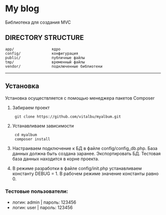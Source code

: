 # My blog
Библиотека для создания MVC

DIRECTORY STRUCTURE
-------------------

```       
app/                 ядро
config/              конфигурация
public/              публичные файлы
tmp/                 временный файлы
vendor/              подключенные библиотеки
```
***
## Установка
Установка осуществляется с помощью менеджера пакетов Composer

1. Забираем проект

        git clone https://github.com/vitalbu/myalbum.git
2. Устанавливаем зависимости

        cd myalbum 
        composer install
3. Настраиваем подключение к БД в файле config/config_db.php. База данных должна быть создана заранее. Экспортировать БД. Тестовая база данных находится в корне проекта.
4. В режиме разработки в файле config/init.php устанавливаем константу DEBUG = 1. В рабочем режиме значение константы равно 0.

### Тестовые пользователи: ###

* логин: admin | пароль: 123456
* логин: user  | пароль: 123456